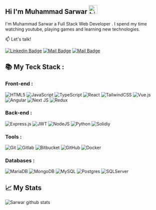 ## Hi I'm Muhammad Sarwar <img src="https://user-images.githubusercontent.com/1303154/88677602-1635ba80-d120-11ea-84d8-d263ba5fc3c0.gif" width="28px" alt="hi">

I'm Muhammad Sarwar a Full Stack Web Developer . I spend my time watching youtube, playing games and learning new technologies.

:mailbox: Let's talk!


[![Linkedin Badge](https://img.shields.io/badge/-Muhammad%20Sarwar-0e76a8?style=flat&labelColor=0e76a8&logo=linkedin&logoColor=white)](https://www.linkedin.com/in/muhammad-sarwar-649714185/) 
[![Mail Badge](https://img.shields.io/badge/-Muhammad%20Sarwar-4267B2?style=flat&labelColor=4267B2&logo=facebook&logoColor=white)](https://web.facebook.com/muhammadsarwar109/) 
[![Mail Badge](https://img.shields.io/badge/-Muhammad%20Sarwar-c0392b?style=flat&labelColor=c0392b&logo=gmail&logoColor=white)](mailto:rrsarwar109@gmail.com)

 ## :books: My Teck Stack : 
### Front-end : 
![HTML5](https://img.shields.io/badge/html5-%23E34F26.svg?style=for-the-badge&logo=html5&logoColor=white) 	![JavaScript](https://img.shields.io/badge/javascript-%23323330.svg?style=for-the-badge&logo=javascript&logoColor=%23F7DF1E) ![TypeScript](https://img.shields.io/badge/typescript-%23007ACC.svg?style=for-the-badge&logo=typescript&logoColor=white) ![React](https://img.shields.io/badge/react-%2320232a.svg?style=for-the-badge&logo=react&logoColor=%2361DAFB)	![TailwindCSS](https://img.shields.io/badge/tailwindcss-%2338B2AC.svg?style=for-the-badge&logo=tailwind-css&logoColor=white) ![Vue.js](https://img.shields.io/badge/vuejs-%2335495e.svg?style=for-the-badge&logo=vuedotjs&logoColor=%234FC08D)
![Angular](https://img.shields.io/badge/Angular-%2320232a?style=for-the-badge&logo=Angular&logoColor=red) ![Next JS](https://img.shields.io/badge/NextJS-%2320232a?style=for-the-badge&logo=Next&logoColor=red) ![Redux](https://img.shields.io/badge/Redux-593D88?style=for-the-badge&logo=redux&logoColor=white) 
### Back-end : 
![Express.js](https://img.shields.io/badge/express.js-%23404d59.svg?style=for-the-badge&logo=express&logoColor=%2361DAFB) ![JWT](https://img.shields.io/badge/JWT-black?style=for-the-badge&logo=JSON%20web%20tokens) ![NodeJS](https://img.shields.io/badge/node.js-6DA55F?style=for-the-badge&logo=node.js&logoColor=white)
![Python]( 	https://img.shields.io/badge/Python-3776AB?style=for-the-badge&logo=python&logoColor=white) ![Solidiy]( 	https://img.shields.io/badge/Solidity-cfcfcf?style=for-the-badge&logo=Solidity&logoColor=black)
### Tools :
![Git](https://img.shields.io/badge/git-%23F05033.svg?style=for-the-badge&logo=git&logoColor=white)
![Gitlab](https://img.shields.io/badge/gitlab-%23F05033.svg?style=for-the-badge&logo=gitLab&logoColor=white)
![Bitbucket](https://img.shields.io/badge/bitbucket-%23007acc.svg?style=for-the-badge&logo=bitbucket&logoColor=white)
![GitHub](https://img.shields.io/badge/github-%23121011.svg?style=for-the-badge&logo=github&logoColor=white)
![Docker](https://img.shields.io/badge/docker-%232392e6.svg?style=for-the-badge&logo=docker&logoColor=white)
	
### Databases :
![MariaDB](https://img.shields.io/badge/MariaDB-003545?style=for-the-badge&logo=mariadb&logoColor=white) ![MongoDB](https://img.shields.io/badge/MongoDB-%234ea94b.svg?style=for-the-badge&logo=mongodb&logoColor=white) ![MySQL](https://img.shields.io/badge/mysql-%2300f.svg?style=for-the-badge&logo=mysql&logoColor=white) ![Postgres](https://img.shields.io/badge/postgres-%23316192.svg?style=for-the-badge&logo=postgresql&logoColor=white)
![SQLServer](https://img.shields.io/badge/sqlserver-%23316192.svg?style=for-the-badge&logo=mssqlserver&logoColor=white)
## :chart_with_upwards_trend: My Stats
![Sarwar github stats](https://github-readme-stats.vercel.app/api?username=maksof-sarwar&show_icons=true&theme=radical&count_private=true&include_all_commits=true&show_owner=true)
